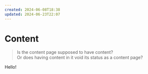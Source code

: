 ```yaml
---
created: 2024-06-08T18:38
updated: 2024-06-23T22:07
---
```


# Content

> Is the content page supposed to have content? \
> Or does having content in it void its status as a content page?

Hello!
